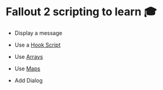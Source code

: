 # Fallout 2 scripting to learn 🎓

- Display a message

- Use a [Hook Script][]

[Hook Script]: https://github.com/rotators/Fo1in2/blob/59e578a47363226752980c02214e02d6e598efdd/Tools/ModdersPack/scripting/hookscripts.md

- Use [Arrays][]

[Arrays]: https://github.com/rotators/Fo1in2/blob/59e578a47363226752980c02214e02d6e598efdd/Tools/ModdersPack/scripting/arrays.md

- Use [Maps][Arrays]

- Add Dialog
